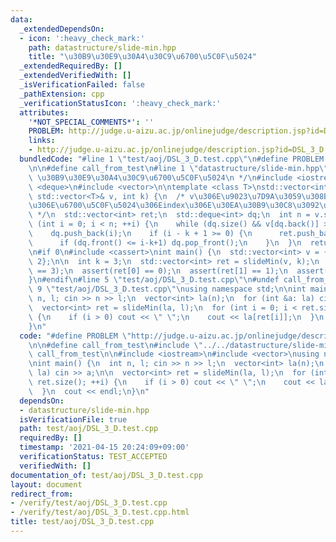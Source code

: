 ```yaml
---
data:
  _extendedDependsOn:
  - icon: ':heavy_check_mark:'
    path: datastructure/slide-min.hpp
    title: "\u30B9\u30E9\u30A4\u30C9\u6700\u5C0F\u5024"
  _extendedRequiredBy: []
  _extendedVerifiedWith: []
  _isVerificationFailed: false
  _pathExtension: cpp
  _verificationStatusIcon: ':heavy_check_mark:'
  attributes:
    '*NOT_SPECIAL_COMMENTS*': ''
    PROBLEM: http://judge.u-aizu.ac.jp/onlinejudge/description.jsp?id=DSL_3_D
    links:
    - http://judge.u-aizu.ac.jp/onlinejudge/description.jsp?id=DSL_3_D
  bundledCode: "#line 1 \"test/aoj/DSL_3_D.test.cpp\"\n#define PROBLEM \"http://judge.u-aizu.ac.jp/onlinejudge/description.jsp?id=DSL_3_D\"\
    \n\n#define call_from_test\n#line 1 \"datastructure/slide-min.hpp\"\n/**\n * @title\
    \ \u30B9\u30E9\u30A4\u30C9\u6700\u5C0F\u5024\n */\n#include <iostream>\n#include\
    \ <deque>\n#include <vector>\n\ntemplate <class T>\nstd::vector<int> slideMin(const\
    \ std::vector<T>& v, int k) {\n  /* v\u306E\u9023\u7D9A\u3059\u308Bk\u533A\u9593\
    \u306E\u6700\u5C0F\u5024\u306Eindex\u306E\u30EA\u30B9\u30C8\u3092\u8FD4\u3059\
    \ */\n  std::vector<int> ret;\n  std::deque<int> dq;\n  int n = v.size();\n  for\
    \ (int i = 0; i < n; ++i) {\n    while (dq.size() && v[dq.back()] >= v[i]) dq.pop_back();\n\
    \    dq.push_back(i);\n    if (i - k + 1 >= 0) {\n      ret.push_back(dq.front());\n\
    \      if (dq.front() <= i-k+1) dq.pop_front();\n    }\n  }\n  return ret;\n}\n\
    \n#if 0\n#include <cassert>\nint main() {\n  std::vector<int> v = {1, 3, 5, 4,\
    \ 2};\n\n  int k = 3;\n  std::vector<int> ret = slideMin(v, k);\n  assert(ret.size()\
    \ == 3);\n  assert(ret[0] == 0);\n  assert(ret[1] == 1);\n  assert(ret[2] == 4);\n\
    }\n#endif\n#line 5 \"test/aoj/DSL_3_D.test.cpp\"\n#undef call_from_test\n\n#line\
    \ 9 \"test/aoj/DSL_3_D.test.cpp\"\nusing namespace std;\n\nint main() {\n  int\
    \ n, l; cin >> n >> l;\n  vector<int> la(n);\n  for (int &a: la) cin >> a;\n\n\
    \  vector<int> ret = slideMin(la, l);\n  for (int i = 0; i < ret.size(); ++i)\
    \ {\n    if (i > 0) cout << \" \";\n    cout << la[ret[i]];\n  }\n  cout << endl;\n\
    }\n"
  code: "#define PROBLEM \"http://judge.u-aizu.ac.jp/onlinejudge/description.jsp?id=DSL_3_D\"\
    \n\n#define call_from_test\n#include \"../../datastructure/slide-min.hpp\"\n#undef\
    \ call_from_test\n\n#include <iostream>\n#include <vector>\nusing namespace std;\n\
    \nint main() {\n  int n, l; cin >> n >> l;\n  vector<int> la(n);\n  for (int &a:\
    \ la) cin >> a;\n\n  vector<int> ret = slideMin(la, l);\n  for (int i = 0; i <\
    \ ret.size(); ++i) {\n    if (i > 0) cout << \" \";\n    cout << la[ret[i]];\n\
    \  }\n  cout << endl;\n}\n"
  dependsOn:
  - datastructure/slide-min.hpp
  isVerificationFile: true
  path: test/aoj/DSL_3_D.test.cpp
  requiredBy: []
  timestamp: '2021-04-15 20:24:09+09:00'
  verificationStatus: TEST_ACCEPTED
  verifiedWith: []
documentation_of: test/aoj/DSL_3_D.test.cpp
layout: document
redirect_from:
- /verify/test/aoj/DSL_3_D.test.cpp
- /verify/test/aoj/DSL_3_D.test.cpp.html
title: test/aoj/DSL_3_D.test.cpp
---
```

